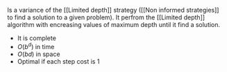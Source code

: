 Is a variance of the [[Limited depth]] strategy ([[Non informed strategies]] to find a solution to a given problem). It perfrom the [[Limited depth]] algorithm with encreasing values of maximum depth until it find a solution.
- It is complete
- $O(b^d)$ in time
- $O(bd)$ in space
- Optimal if each step cost is 1